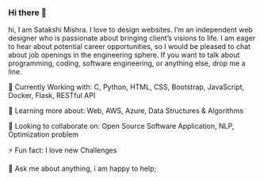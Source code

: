 ### Hi there 👋

hi, I am Satakshi Mishra. I love to design websites. I’m an independent web designer who is passionate about bringing client’s visions to life. I am eager to hear about potential career opportunities, so I would be pleased to chat about job openings in the engineering sphere. If you want to talk about programming, coding, software engineering, or anything else, drop me a line. 

🔭 Currently Working with: C, Python, HTML, CSS, Bootstrap, JavaScript, Docker, Flask, RESTful API

🌱 Learning more about: Web, AWS, Azure, Data Structures & Algorithms

👯 Looking to collaborate on: Open Source Software Application,  NLP, Optimization problem

⚡ Fun fact: I love new Challenges 

💬 Ask me about anything, i am happy to help;


<!--
**Missatakshi736/Missatakshi736** is a ✨ _special_ ✨ repository because its `README.md` (this file) appears on your GitHub profile.

Here are some ideas to get you started:

- 🔭 I’m currently working on ...
- 🌱 I’m currently learning ...
- 👯 I’m looking to collaborate on ...
- 🤔 I’m looking for help with ...
- 💬 Ask me about ...
- 📫 How to reach me: ...
- 😄 Pronouns: ...
- ⚡ Fun fact: ...
-->
